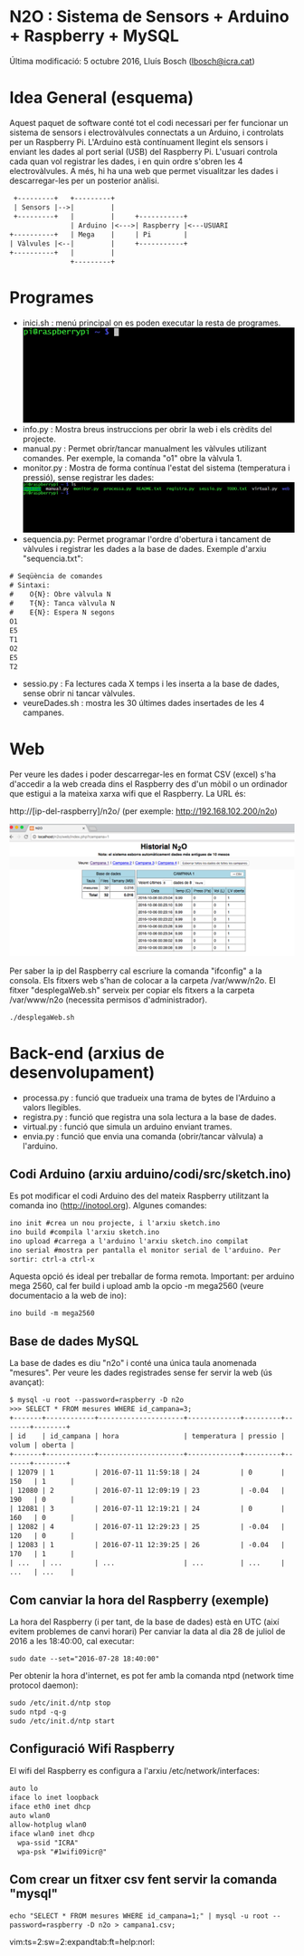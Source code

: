 # N2O : Sistema de Sensors + Arduino + Raspberry + MySQL

Última modificació: 5 octubre 2016, Lluís Bosch (lbosch@icra.cat)

Idea General (esquema)
======================

Aquest paquet de software conté tot el codi necessari per fer funcionar un sistema de sensors i electrovàlvules connectats a un Arduino, 
i controlats per un Raspberry Pi. L'Arduino està contínuament llegint els sensors i enviant les dades al port serial (USB) del Raspberry Pi. 
L'usuari controla cada quan vol registrar les dades, i en quin ordre s'obren les 4 electrovàlvules.
A més, hi ha una web que permet visualitzar les dades i descarregar-les per un posterior anàlisi.

     +---------+   +---------+
     | Sensors |-->|         |
     +---------+   |         |     +-----------+
                   | Arduino |<--->| Raspberry |<---USUARI
    +----------+   | Mega    |     | Pi        |
    | Vàlvules |<--|         |     +-----------+
    +----------+   |         |
                   +---------+

Programes
=========

- inici.sh    : menú principal on es poden executar la resta de programes.
![](https://raw.githubusercontent.com/holalluis/n2o/master/gif/inici.gif)
- info.py     : Mostra breus instruccions per obrir la web i els crèdits del projecte.
- manual.py   : Permet obrir/tancar manualment les vàlvules utilizant comandes. Per exemple, la comanda "o1" obre la vàlvula 1.
- monitor.py  : Mostra de forma contínua l'estat del sistema (temperatura i pressió), sense registrar les dades:
![](https://raw.githubusercontent.com/holalluis/n2o/master/gif/monitor.gif)
- sequencia.py: Permet programar l'ordre d'obertura i tancament de vàlvules i registrar les dades a la base de dades.
Exemple d'arxiu "sequencia.txt":

```
# Seqüència de comandes 
# Sintaxi:
#    O{N}: Obre vàlvula N
#    T{N}: Tanca vàlvula N
#    E{N}: Espera N segons
O1
E5
T1
O2
E5
T2
```

- sessio.py   : Fa lectures cada X temps i les inserta a la base de dades, sense obrir ni tancar vàlvules.
- veureDades.sh : mostra les 30 últimes dades insertades de les 4 campanes.

Web
===

Per veure les dades i poder descarregar-les en format CSV (excel) s'ha d'accedir a la web creada dins el Raspberry des d'un mòbil o un ordinador 
que estigui a la mateixa xarxa wifi que el Raspberry. La URL és:

  http://[ip-del-raspberry]/n2o/ (per exemple: http://192.168.102.200/n2o)

![](https://raw.githubusercontent.com/holalluis/n2o/master/gif/web.png)

Per saber la ip del Raspberry cal escriure la comanda "ifconfig" a la consola.
Els fitxers web s'han de colocar a la carpeta /var/www/n2o.
El fitxer "desplegaWeb.sh" serveix per copiar els fitxers a la carpeta /var/www/n2o (necessita permisos d'administrador).

```
./desplegaWeb.sh
```

Back-end (arxius de desenvolupament)
====================================

- processa.py : funció que tradueix una trama de bytes de l'Arduino a valors llegibles.
- registra.py : funció que registra una sola lectura a la base de dades.
- virtual.py  : funció que simula un arduino enviant trames.
- envia.py    : funció que envia una comanda (obrir/tancar vàlvula) a l'arduino.

## Codi Arduino (arxiu arduino/codi/src/sketch.ino)

Es pot modificar el codi Arduino des del mateix Raspberry utilitzant la comanda ino (http://inotool.org). Algunes comandes:

```
ino init #crea un nou projecte, i l'arxiu sketch.ino
ino build #compila l'arxiu sketch.ino
ino upload #carrega a l'arduino l'arxiu sketch.ino compilat
ino serial #mostra per pantalla el monitor serial de l'arduino. Per sortir: ctrl-a ctrl-x
```

Aquesta opció és ideal per treballar de forma remota. 
Important: per arduino mega 2560, cal fer build i upload amb la opcio -m mega2560 (veure documentacio a la web de ino):

```
ino build -m mega2560
```

## Base de dades MySQL

La base de dades es diu "n2o" i conté una única taula anomenada "mesures". 
Per veure les dades registrades sense fer servir la web (ús avançat):

```
$ mysql -u root --password=raspberry -D n2o
>>> SELECT * FROM mesures WHERE id_campana=3;
+-------+------------+---------------------+-------------+---------+-------+--------+
| id    | id_campana | hora                | temperatura | pressio | volum | oberta |
+-------+------------+---------------------+-------------+---------+-------+--------+
| 12079 | 1          | 2016-07-11 11:59:18 | 24          | 0       | 150   | 1      |
| 12080 | 2          | 2016-07-11 12:09:19 | 23          | -0.04   | 190   | 0      |
| 12081 | 3          | 2016-07-11 12:19:21 | 24          | 0       | 160   | 0      |
| 12082 | 4          | 2016-07-11 12:29:23 | 25          | -0.04   | 120   | 0      |
| 12083 | 1          | 2016-07-11 12:39:25 | 26          | -0.04   | 170   | 1      |
| ...   | ...        | ...                 | ...         | ...     | ...   | ...    |
```

## Com canviar la hora del Raspberry (exemple)

La hora del Raspberry (i per tant, de la base de dades) està en UTC (així evitem problemes de canvi horari)
Per canviar la data al dia 28 de juliol de 2016 a les 18:40:00, cal executar:

```
sudo date --set="2016-07-28 18:40:00"
```

Per obtenir la hora d'internet, es pot fer amb la comanda ntpd (network time protocol daemon):

```
sudo /etc/init.d/ntp stop
sudo ntpd -q-g
sudo /etc/init.d/ntp start
```

## Configuració Wifi Raspberry

El wifi del Raspberry es configura a l'arxiu /etc/network/interfaces:

```
auto lo
iface lo inet loopback
iface eth0 inet dhcp
auto wlan0
allow-hotplug wlan0
iface wlan0 inet dhcp
  wpa-ssid "ICRA"
  wpa-psk "#1wifi09icr@"
```

## Com crear un fitxer csv fent servir la comanda "mysql"

```
echo "SELECT * FROM mesures WHERE id_campana=1;" | mysql -u root --password=raspberry -D n2o > campana1.csv;
```

vim:ts=2:sw=2:expandtab:ft=help:norl:
